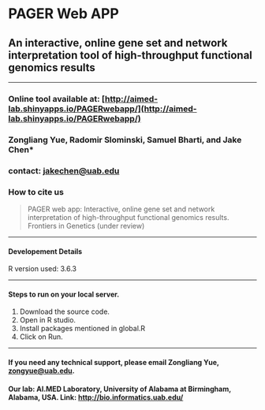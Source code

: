 # PAGER Web APP
## An interactive, online gene set and network interpretation tool of high-throughput functional genomics results
 
---

### Online tool available at: [http://aimed-lab.shinyapps.io/PAGERwebapp/](http://aimed-lab.shinyapps.io/PAGERwebapp/)

### Zongliang Yue, Radomir Slominski, Samuel Bharti, and Jake Chen* 
### contact: jakechen@uab.edu

### How to cite us
> PAGER web app: Interactive, online gene set and network interpretation of high-throughput functional genomics results. Frontiers in Genetics (under review)

---

#### Developement Details

R version used: 3.6.3

---

#### Steps to run on your local server.
1. Download the source code.
2. Open in R studio.
3. Install packages mentioned in global.R
4. Click on Run.

---

#### If you need any technical support, please email Zongliang Yue, zongyue@uab.edu.

#### Our lab: AI.MED Laboratory, University of Alabama at Birmingham, Alabama, USA. Link: http://bio.informatics.uab.edu/
 